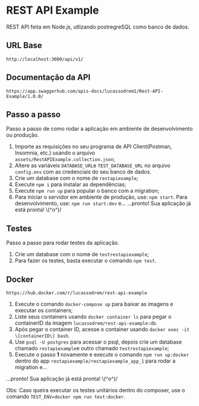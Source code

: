 # REST API Example

REST API feita em Node.js, utlizando postregreSQL como banco de dados.

## URL Base

`http://localhost:3000/api/v1/`

## Documentação da API

`https://app.swaggerhub.com/apis-docs/lucassodrem1/Rest-API-Example/1.0.0/`

## Passo a passo

Passo a passo de como rodar a aplicação em ambiente de desenvolvimento ou produção.

1. Importe as requisições no seu programa de API Client(Postman, Insomnia, etc.) usando o arquivo `assets/RestAPIExample.collection.json`;
2. Altere as variáveis `DATABASE_URL`e `TEST_DATABASE_URL` no arquivo `config.env` com as credenciais do seu banco de dados.
3. Crie um database com o nome de `restapiexample`;
4. Execute `npm i` para instalar as dependências;
5. Execute `npm run up` para popular o banco com a migration;
6. Para iniciar o servidor em ambiente de produção, use: `npm start`. Para desenvolvimento, use: `npm run start:dev` e...
   ...pronto! Sua aplicação já está pronta! \\(^o^)/

## Testes

Passo a passo para rodar testes da aplicação.

1. Crie um database com o nome de `testrestapiexample`;
2. Para fazer os testes, basta executar o comando `npm test`.

## Docker

`https://hub.docker.com/r/lucassodrem/rest-api-example`

1. Execute o comando `docker-compose up` para baixar as imagens e executar os containers;
2. Liste seus containers usando `docker container ls` para pegar o containerID da imagem `lucassodrem/rest-api-example:db`.
3. Após pegar o container ID, acesse o container usando `docker exec -it \[containerID\] bash`.
4. Use `psql -U postgres` para acessar o psql, depois crie um database chamado `restapiexample`e outro chamado `testrestapiexample`;
5. Execute o passo **1** novamente e execute o comando `npm run up:docker` dentro do app `restapiexample/restapiexample_app_1` para rodar a migration e...

...pronto! Sua aplicação já está pronta! \\(^o^)/

Obs: Caso queira executar os testes unitários dentro do composer, use o comando `TEST_ENV=docker npm run test:docker`.
